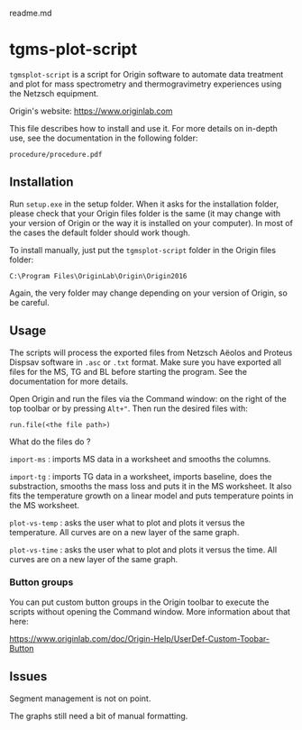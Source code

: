 readme.md

# tgms-plot-script

`tgmsplot-script` is a script for Origin software to automate data treatment and plot for mass spectrometry and thermogravimetry experiences using the Netzsch equipment.

Origin's website: https://www.originlab.com

This file describes how to install and use it. For more details on in-depth use, see the documentation in the following folder:

```
procedure/procedure.pdf
```

## Installation

Run `setup.exe` in the setup folder. When it asks for the installation folder, please check that your Origin files folder is the same (it may change with your version of Origin or the way it is installed on your computer). In most of the cases the default folder should work though.

To install manually, just put the `tgmsplot-script` folder in the Origin files folder:
```
C:\Program Files\OriginLab\Origin\Origin2016
```

Again, the very folder may change depending on your version of Origin, so be careful.

## Usage

The scripts will process the exported files from Netzsch Aëolos and Proteus Dispsav software in `.asc` or `.txt` format. Make sure you have exported all files for the MS, TG and BL before starting the program. See the documentation for more details.

Open Origin and run the files via the Command window: on the right of the top toolbar or by pressing `Alt+"`. Then run the desired files with:
```
run.file(<the file path>)
```

What do the files do ?

`import-ms` : imports MS data in a worksheet and smooths the columns.

`import-tg` : imports TG data in a worksheet, imports baseline, does the substraction, smooths the mass loss and puts it in the MS worksheet. It also fits the temperature growth on a linear model and puts temperature points in the MS worksheet.

`plot-vs-temp` : asks the user what to plot and plots it versus the temperature. All curves are on a new layer of the same graph.

`plot-vs-time` : asks the user what to plot and plots it versus the time. All curves are on a new layer of the same graph.


### Button groups

You can put custom button groups in the Origin toolbar to execute the scripts without opening the Command window. More information about that here:

https://www.originlab.com/doc/Origin-Help/UserDef-Custom-Toobar-Button

## Issues

Segment management is not on point.

The graphs still need a bit of manual formatting.